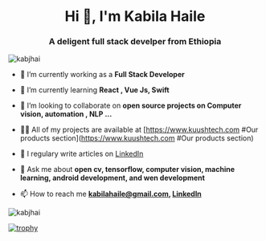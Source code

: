 <h1 align="center">Hi 👋, I'm Kabila Haile</h1>
<h3 align="center">A deligent full stack develper from Ethiopia</h3>

<p align="left"> <img src="https://komarev.com/ghpvc/?username=kabjhai" alt="kabjhai" /> </p>

- 🔭 I’m currently working as a **Full Stack Developer**

- 🌱 I’m currently learning **React , Vue Js, Swift**

- 👯 I’m looking to collaborate on **open source projects on Computer vision, automation , NLP ...**

- 👨‍💻 All of my projects are available at [https://www.kuushtech.com #Our products section](https://www.kuushtech.com #Our products section)

- 📝 I regulary write articles on [LinkedIn](LinkedIn)

- 💬 Ask me about **open cv, tensorflow, computer vision, machine learning, android development, and wen development**

- 📫 How to reach me **kabilahaile@gmail.com, [LinkedIn](https://www.linkedin.com/in/kabila-haile/)**


<img align="center" src="https://github-readme-stats.vercel.app/api?username=kabjhai&show_icons=true&count_private=true" alt="kabjhai" />

[![trophy](https://github-profile-trophy.vercel.app/?username=kabJhai)](https://github.com/ryo-ma/github-profile-trophy)
